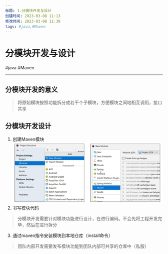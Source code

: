 ```yaml
---
标题: 1.分模块开发与设计
创建时间: 2023-03-08 11:13
修改时间: 2023-03-08 11:30
tags: #java,#Maven
---
```


# 分模块开发与设计
#java #Maven 

---
## 分模块开发的意义
> 将原始模块按照功能拆分成若干个子模块，方便模块之间地相互调用，接口共享
## 分模块开发设计
1. 创建Maven模块
![创建Maven模块](../../../../attachments/创建Maven模块.png)
2. 书写模块代码
> 分模块开发需要针对模块功能进行设计，在进行编码。不会先将工程开发完毕，然后在进行拆分

3. 通过maven指令安装模块到本地仓库（install命令）
> 团队内部开发需要发布模块功能到团队内部可共享的仓库中（私服）